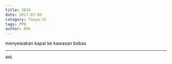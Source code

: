 ```yaml
---
title: 3833
date: 2017-07-05
category: Tanya-SC
tags: PPN
author: AHS
---
```


menyewakan kapal ke kawasan bebas

---



`AHS`
